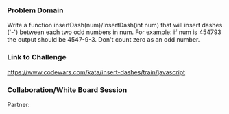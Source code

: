### Problem Domain

Write a function insertDash(num)/InsertDash(int num) that will insert dashes ('-') between each two odd numbers in num. For example: if num is 454793 the output should be 4547-9-3. Don't count zero as an odd number.

### Link to Challenge

https://www.codewars.com/kata/insert-dashes/train/javascript

### Collaboration/White Board Session
Partner: 